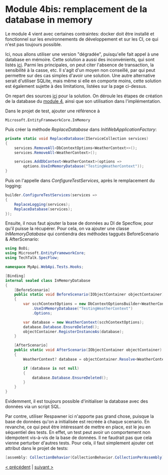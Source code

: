 # Module 4bis: remplacement de la database in memory

Le module 4 vient avec certaines contraintes: docker doit être installé et fonctionnel sur les environnements de développement et sur les CI, ce qui n'est pas toujours possible.

Ici, nous allons utiliser une version "dégradée", puisqu'elle fait appel à une database en mémoire. Cette solution a aussi des inconvénients, qui sont listés [ici](https://learn.microsoft.com/en-us/ef/core/testing/). Parmi les principales, on peut citer l'absence de transaction, la sensibilité à la casse, etc. Il s'agit d'un moyen non conseillé, par qui peut permettre sur des cas simples d'avoir une solution. Une autre alternative serait d'utiliser SQLite, mais même si elle en comporte moins, cette solution est également sujette à des limitations, listées sur la page ci-dessus.

On repart des sources [ici](https://github.com/jtourvieille/DotNetIntegrationTests/tree/main/modules/Module%203%20remplacement%20du%20syst%C3%A8me%20de%20log/src/MyApi) pour la solution. On déroule les étapes de création de la database du [module 4](https://github.com/jtourvieille/DotNetIntegrationTests/blob/main/modules/Module%204%20remplacement%20de%20la%20database/doc/Readme.md), ainsi que son utilisation dans l'implémentation.

Dans le projet de test, ajouter une référence à

```
Microsoft.EntityFrameworkCore.InMemory
```

Puis créer la méthode _ReplaceDatabase_ dans _InitWebApplicationFactory_:

```cs
private static void ReplaceDatabase(IServiceCollection services)
{
    services.RemoveAll<DbContextOptions<WeatherContext>>();
    services.RemoveAll<WeatherContext>();

    services.AddDbContext<WeatherContext>(options =>
        options.UseInMemoryDatabase("TestingWeatherContext"));
}
```

Puis on l'appelle dans _ConfigureTestServices_, après le remplacement du logging:

```cs
builder.ConfigureTestServices(services =>
{
    ReplaceLogging(services);
    ReplaceDatabase(services);
});
```

Ensuite, il nous faut ajouter la base de données au DI de Specflow, pour qu'il puisse la récupérer. Pour cela, on va ajouter une classe _InMemoryDatabase_ qui contiendra des méthodes taggués BeforeScenario & AfterScenario:

```cs
using BoDi;
using Microsoft.EntityFrameworkCore;
using TechTalk.SpecFlow;

namespace MyApi.WebApi.Tests.Hooks;

[Binding]
internal sealed class InMemoryDatabase
{
    [BeforeScenario]
    public static void BeforeScenario(IObjectContainer objectContainer)
    {
        var scchContextOptions = new DbContextOptionsBuilder<WeatherContext>()
            .UseInMemoryDatabase("TestingWeatherContext")
            .Options;

        var database = new WeatherContext(scchContextOptions);
        database.Database.EnsureDeleted();
        objectContainer.RegisterInstanceAs(database);
    }

    [AfterScenario]
    public static void AfterScenario(IObjectContainer objectContainer)
    {
        WeatherContext? database = objectContainer.Resolve<WeatherContext>();

        if (database is not null)
        {
            database.Database.EnsureDeleted();
        }
    }
}

```

Evidemment, il est toujours possible d'initialiser la database avec des données via un script SQL.

Par contre, utiliser Respawner ici n'apporte pas grand chose, puisque la base de données qu'on a initialisée est recréée à chaque scenario. En revanche, ce qui peut être intéressant de mettre en place, est le jeu en séquentiel des tests. En effet, un test peut avoir un comportement non idempotent vis-à-vis de la base de données. Il ne faudrait pas que cela vienne perturber d'autres tests. Pour cela, il faut simplement ajouter cet attribut dans le projet de tests:

```cs
[assembly: CollectionBehavior(CollectionBehavior.CollectionPerAssembly)]

```

[< précédent](../../Module%204%20remplacement%20de%20la%20database/doc/Readme.md) | [suivant >](../../Module%205%20ajout%20de%20tests/doc/Readme.md)
